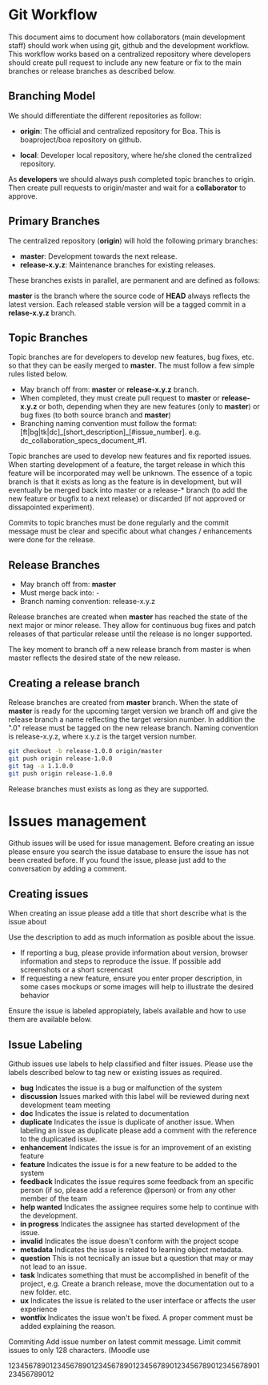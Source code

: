 # Git Workflow

This document aims to document how collaborators (main development staff) should work when using git, github and the development workflow. This workflow works based on a centralized repository where developers should create pull request to include any new feature or fix to the main branches or release branches as described below.

## Branching Model

We should differentiate the different repositories as follow:

* **origin**: The official and centralized repository for Boa. This is boaproject/boa repository on github.

* **local**: Developer local repository, where he/she cloned the centralized repository.

As **developers** we should always push completed topic branches to origin. Then create pull requests to origin/master and wait for a **collaborator** to approve.

## Primary Branches

The centralized repository (**origin**) will hold the following primary branches:

* **master**: Development towards the next release.
* **release-x.y.z**: Maintenance branches for existing releases.

These branches exists in parallel, are permanent and are defined as follows:

**master** is the branch where the source code of **HEAD** always reflects the latest version. Each released stable version will be a tagged commit in a **relase-x.y.z** branch.

## Topic Branches

Topic branches are for developers to develop new features, bug fixes, etc. so that they can be easily merged to **master**. The must follow a few simple rules listed below.

* May branch off from: **master** or **release-x.y.z** branch.
* When completed, they must create pull request to **master** or **release-x.y.z** or both, depending when they are new features (only to **master**) or bug fixes (to both source branch and **master**)
* Branching naming convention must follow the format: [ft|bg|tk|dc]\_[short_description]\_[#issue_number]. e.g. dc\_collaboration\_specs\_document\_#1. 

Topic branches are used to develop new features and fix reported issues. When starting development of a feature, the target release in which this feature will be incorporated may well be unknown. The essence of a topic branch is that it exists as long as the feature is in development, but will eventually be merged back into master or a release-* branch (to add the new feature or bugfix to a next release) or discarded (if not approved or dissapointed experiment).

Commits to topic branches must be done regularly and the commit message must be clear and specific about what changes / enhancements were done for the release.

## Release Branches

* May branch off from: **master**
* Must merge back into: -
* Branch naming convention: release-x.y.z

Release branches are created when **master** has reached the state of the next major or minor release. They allow for continuous bug fixes and patch releases of that particular release until the release is no longer supported.

The key moment to branch off a new release branch from master is when master reflects the desired state of the new release.

## Creating a release branch

Release branches are created from **master** branch. When the state of **master** is ready for the upcoming target version we branch off and give the release branch a name reflecting the target version number. In addition the ".0" release must be tagged on the new release branch. Naming convention is release-x.y.z, where x.y.z is the target version number.

```bash
git checkout -b release-1.0.0 origin/master
git push origin release-1.0.0
git tag -a 1.1.0.0
git push origin release-1.0.0
```

Release branches must exists as long as they are supported.

# Issues management

Github issues will be used for issue management. Before creating an issue please ensure you search the issue database to ensure the issue has not been created before. If you found the issue, please just add to the conversation by adding a comment.

## Creating issues

When creating an issue please add a title that short describe what is the issue about

Use the description to add as much information as posible about the issue. 

* If reporting a bug, please provide information about version, browser information and steps to reproduce the issue. If possible add screenshots or a short screencast
* If requesting a new feature, ensure you enter proper description, in some cases mockups or some images will help to illustrate the desired behavior 

Ensure the issue is labeled appropiately, labels available and how to use them are available below.

## Issue Labeling

Github issues use labels to help classified and filter issues. Please use the labels described below to tag new or existing issues as required.

* **bug** Indicates the issue is a bug or malfunction of the system
* **discussion** Issues marked with this label will be reviewed during next development team meeting 
* **doc** Indicates the issue is related to documentation
* **duplicate** Indicates the issue is duplicate of another issue. When labeling an issue as duplicate please add a comment with the reference to the duplicated issue.
* **enhancement** Indicates the issue is for an improvement of an existing feature
* **feature** Indicates the issue is for a new feature to be added to the system
* **feedback** Indicates the issue requires some feedback from an specific person (if so, please add a reference @person) or from any other member of the team
* **help wanted** Indicates the assignee requires some help to continue with the development.
* **in progress** Indicates the assignee has started development of the issue.
* **invalid** Indicates the issue doesn't conform with the project scope
* **metadata** Indicates the issue is related to learning object metadata.
* **question** This is not tecnically an issue but a question that may or may not lead to an issue.
* **task** Indicates something that must be accomplished in benefit of the project, e.g. Create a branch release, move the documentation out to a new folder. etc.
* **ux** Indicates the issue is related to the user interface or affects the user experience
* **wontfix** Indicates the issue won't be fixed. A proper comment must be added explaining the reason.



Commiting
	Add issue number on latest commit message.
	Limit commit issues to only 128 characters. (Moodle use 
	
	
123456789012345678901234567890123456789012345678901234567890123456789012

